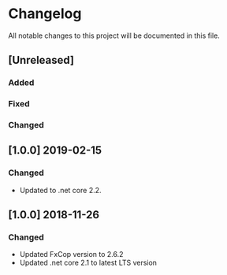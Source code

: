 ﻿# Changelog
All notable changes to this project will be documented in this file.

## [Unreleased]
### Added

### Fixed

### Changed

## [1.0.0] 2019-02-15
### Changed
- Updated to .net core 2.2.

## [1.0.0] 2018-11-26
### Changed
- Updated FxCop version to 2.6.2
- Updated .net core 2.1 to latest LTS version

